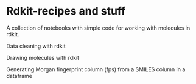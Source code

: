 # Rdkit-recipes and stuff
A collection of notebooks with simple code for working with molecules in rdkit. 

Data cleaning with rdkit

Drawing molecules with rdkit

Generating Morgan fingerprint column (fps) from a SMILES column in a dataframe
